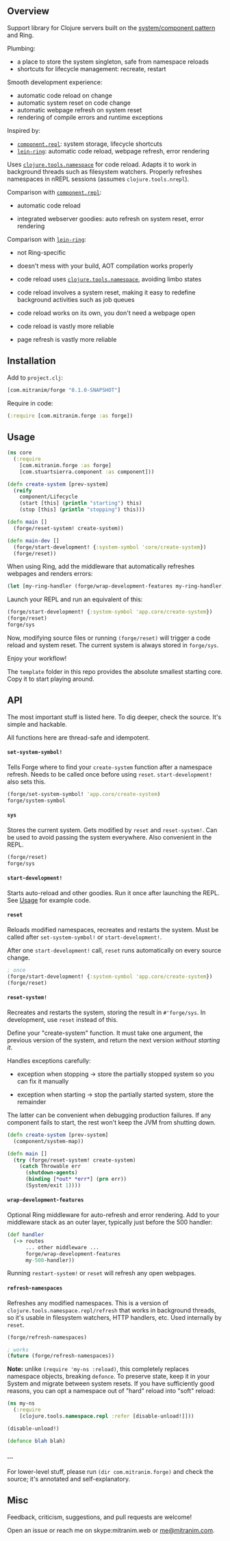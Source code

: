 ## Overview

Support library for Clojure servers built on the [system/component
pattern](https://github.com/stuartsierra/component) and Ring.

Plumbing:

  * a place to store the system singleton, safe from namespace reloads
  * shortcuts for lifecycle management: recreate, restart

Smooth development experience:

  * automatic code reload on change
  * automatic system reset on code change
  * automatic webpage refresh on system reset
  * rendering of compile errors and runtime exceptions

Inspired by:

  * [`component.repl`](https://github.com/stuartsierra/component.repl): system
    storage, lifecycle shortcuts
  * [`lein-ring`](https://github.com/weavejester/lein-ring): automatic code
    reload, webpage refresh, error rendering

Uses [`clojure.tools.namespace`](https://github.com/clojure/tools.namespace) for
code reload. Adapts it to work in background threads such as filesystem
watchers. Properly refreshes namespaces in nREPL sessions (assumes
`clojure.tools.nrepl`).

Comparison with [`component.repl`](https://github.com/stuartsierra/component.repl):

  * automatic code reload

  * integrated webserver goodies: auto refresh on system reset, error rendering

Comparison with [`lein-ring`](https://github.com/weavejester/lein-ring):

  * not Ring-specific

  * doesn't mess with your build, AOT compilation works properly

  * code reload uses
    [`clojure.tools.namespace`](https://github.com/clojure/tools.namespace),
    avoiding limbo states

  * code reload involves a system reset, making it easy to redefine background
    activities such as job queues

  * code reload works on its own, you don't need a webpage open

  * code reload is vastly more reliable

  * page refresh is vastly more reliable


## Installation

Add to `project.clj`:

<!-- [![Clojars Project](https://img.shields.io/clojars/v/com.mitranim/forge.svg)](https://clojars.org/com.mitranim/forge) -->

```clj
[com.mitranim/forge "0.1.0-SNAPSHOT"]
```

Require in code:

```clj
(:require [com.mitranim.forge :as forge])
```


## Usage

```clj
(ns core
  (:require
    [com.mitranim.forge :as forge]
    [com.stuartsierra.component :as component]))

(defn create-system [prev-system]
  (reify
    component/Lifecycle
    (start [this] (println "starting") this)
    (stop [this] (println "stopping") this)))

(defn main []
  (forge/reset-system! create-system))

(defn main-dev []
  (forge/start-development! {:system-symbol 'core/create-system})
  (forge/reset))
```

When using Ring, add the middleware that automatically refreshes webpages and
renders errors:

```clj
(let [my-ring-handler (forge/wrap-development-features my-ring-handler)])
```

Launch your REPL and run an equivalent of this:

```clj
(forge/start-development! {:system-symbol 'app.core/create-system})
(forge/reset)
forge/sys
```

Now, modifying source files or running `(forge/reset)` will trigger a code
reload and system reset. The current system is always stored in `forge/sys`.

Enjoy your workflow!

The `template` folder in this repo provides the absolute smallest starting core.
Copy it to start playing around.

## API

The most important stuff is listed here. To dig deeper, check the source. It's
simple and hackable.

All functions here are thread-safe and idempotent.

#### `set-system-symbol!`

Tells Forge where to find your `create-system` function after a namespace
refresh. Needs to be called once before using `reset`. `start-development!` also
sets this.

```clj
(forge/set-system-symbol! 'app.core/create-system)
forge/system-symbol
```

#### `sys`

Stores the current system. Gets modified by `reset` and `reset-system!`. Can be
used to avoid passing the system everywhere. Also convenient in the REPL.

```clj
(forge/reset)
forge/sys
```

#### `start-development!`

Starts auto-reload and other goodies. Run it once after launching the REPL. See
[Usage](#usage) for example code.

#### `reset`

Reloads modified namespaces, recreates and restarts the system. Must be called
after `set-system-symbol!` or `start-development!`.

After one `start-development!` call, `reset` runs automatically on every source
change.

```clj
; once
(forge/start-development! {:system-symbol 'app.core/create-system})
(forge/reset)
```

#### `reset-system!`

Recreates and restarts the system, storing the result in `#'forge/sys`.
In development, use `reset` instead of this.

Define your "create-system" function. It must take one argument, the previous
version of the system, and return the next version _without starting it_.

Handles exceptions carefully:

* exception when stopping → store the partially stopped system so you can fix it
  manually

* exception when starting → stop the partially started system, store the
  remainder

The latter can be convenient when debugging production failures. If any
component fails to start, the rest won't keep the JVM from shutting down.

```clj
(defn create-system [prev-system]
  (component/system-map))

(defn main []
  (try (forge/reset-system! create-system)
    (catch Throwable err
      (shutdown-agents)
      (binding [*out* *err*] (prn err))
      (System/exit 1))))
```

#### `wrap-development-features`

Optional Ring middleware for auto-refresh and error rendering. Add to your
middleware stack as an outer layer, typically just before the 500 handler:

```clj
(def handler
  (-> routes
      ... other middleware ...
      forge/wrap-development-features
      my-500-handler))
```

Running `restart-system!` or `reset` will refresh any open webpages.

#### `refresh-namespaces`

Refreshes any modified namespaces. This is a version of
`clojure.tools.namespace.repl/refresh` that works in background threads, so it's
usable in filesystem watchers, HTTP handlers, etc. Used internally by `reset`.

```clj
(forge/refresh-namespaces)

; works
(future (forge/refresh-namespaces))
```

**Note:** unlike `(require 'my-ns :reload)`, this completely replaces namespace
objects, breaking `defonce`. To preserve state, keep it in your System and
migrate between system resets. If you have sufficiently good reasons, you can
opt a namespace out of "hard" reload into "soft" reload:

```clj
(ns my-ns
  (:require
    [clojure.tools.namespace.repl :refer [disable-unload!]]))

(disable-unload!)

(defonce blah blah)
```

#### ...

For lower-level stuff, please run `(dir com.mitranim.forge)` and check the
source; it's annotated and self-explanatory.

## Misc

Feedback, criticism, suggestions, and pull requests are welcome!

Open an issue or reach me on skype:mitranim.web or me@mitranim.com.
